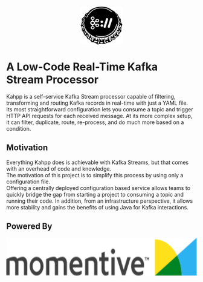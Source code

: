 <p align="center"><img height="100" src="assets/kahpp-logo.svg"/></p>

# A Low-Code Real-Time Kafka Stream Processor

Kahpp is a self-service Kafka Stream processor capable of filtering, transforming and routing Kafka records in real-time with just a YAML file.  
Its most straightforward configuration lets you consume a topic and trigger HTTP API requests for each received message. At its more complex setup, it can filter, duplicate, route, re-process, and do much more based on a condition.

## Motivation

Everything Kahpp does is achievable with Kafka Streams, but that comes with an overhead of code and knowledge.  
The motivation of this project is to simplify this process by using only a configuration file.  
Offering a centrally deployed configuration based service allows teams to quickly bridge the gap from starting a project to consuming a topic and running their code. In addition, from an infrastructure perspective, it allows more stability and gains the benefits of using Java for Kafka interactions.

## Powered By
<a href="https://www.momentive.ai/"><img height="100" src="assets/momentive-logo.svg"/></a>
